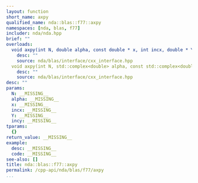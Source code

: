 ```yaml
---
layout: function
short_name: axpy
qualified_name: nda::blas::f77::axpy
namespaces: [nda, blas, f77]
includer: nda/nda.hpp
brief: ""
overloads:
  void axpy(int N, double alpha, const double * x, int incx, double * Y, int incy):
    desc: ""
    source: nda/blas/interface/cxx_interface.hpp
  void axpy(int N, std::complex<double> alpha, const std::complex<double> * x, int incx, std::complex<double> * Y, int incy):
    desc: ""
    source: nda/blas/interface/cxx_interface.hpp
desc: ""
params:
  N: __MISSING__
  alpha: __MISSING__
  x: __MISSING__
  incx: __MISSING__
  Y: __MISSING__
  incy: __MISSING__
tparams:
  {}
return_value: __MISSING__
example:
  desc: __MISSING__
  code: __MISSING__
see-also: []
title: nda::blas::f77::axpy
permalink: /cpp-api/nda/blas/f77/axpy
...
```


